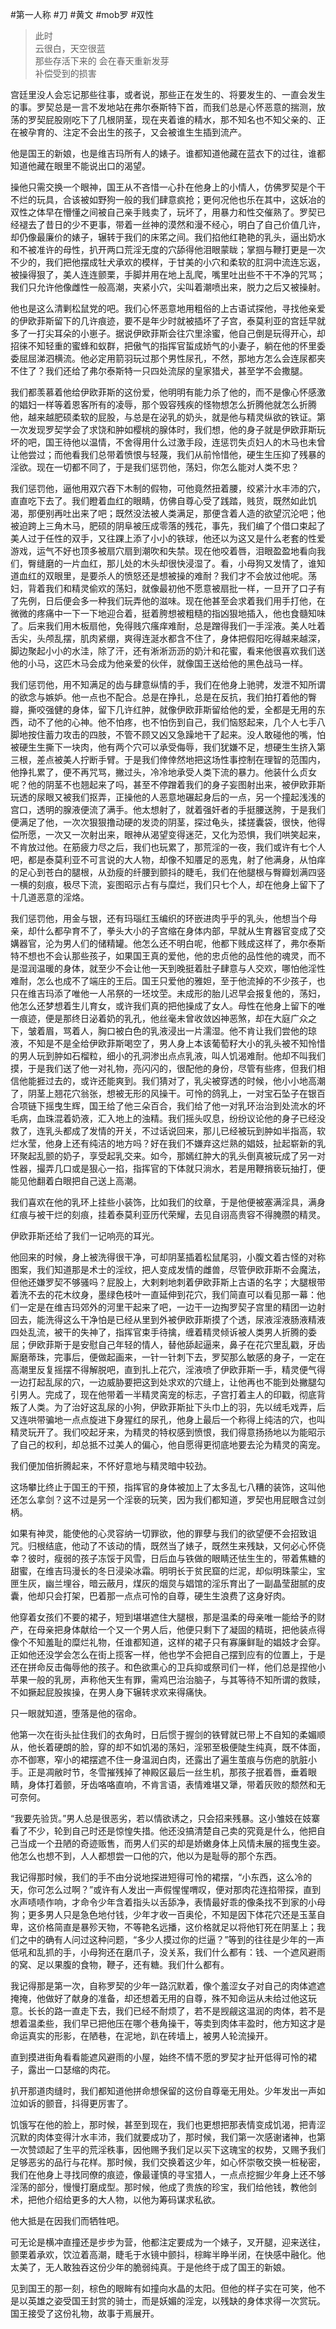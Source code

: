#第一人称 #刀 #黄文 #mob罗 #双性 

> 
> 此时  
> 云很白，天空很蓝  
> 那些存活下来的 
> 会在春天重新发芽  
> 补偿受到的损害  
> 

宫廷里没人会忘记那些往事，或者说，那些正在发生的、将要发生的、一直会发生的事。罗契总是一言不发地站在弗尔泰斯特下首，而我们总是心怀恶意的揣测，放荡的罗契屁股刚吃下了几根阴茎，现在夹着谁的精水，那不知名也不知父亲的、正在被孕育的、注定不会出生的孩子，又会被谁生生插到流产。

他是国王的新娘，也是维吉玛所有人的婊子。谁都知道他藏在蓝衣下的过往，谁都知道他藏在眼里不能说出口的渴望。

操他只需交换一个眼神，国王从不吝惜一心扑在他身上的小情人，仿佛罗契是个干不烂的玩具，合该被如野狗一般的我们肆意疯抢；更何况他也乐在其中，这妖冶的双性之体早在懵懂之间被自己亲手贱卖了，玩坏了，用暴力和性交催熟了。罗契已经褪去了昔日的少不更事，带着一丝神的漠然和漫不经心，明白了自己价值几许，却仍像最廉价的婊子，辗转于我们的床笫之间。我们掐他红艳艳的乳头，逼出奶水和不被准许的母性，扒开两口荒淫无度的穴舔得他泪眼蒙眬；掌掴与鞭打更是一次不少的，我们把他摆成牡犬承欢的模样，于甘美的小穴和柔软的肛洞中流连忘返，被操得狠了，美人连连颤栗，手脚并用在地上乱爬，嘴里吐出些不干不净的咒骂；我们只允许他像雌性一般高潮，夹紧小穴，尖叫着潮喷出来，脱力之后又被操射。

他也是这么清剿松鼠党的吧。我们心怀恶意地用粗俗的上古语试探他，寻找他亲爱的伊欧菲斯留下的几许痕迹，要不是年少时就被插坏了子宫，泰莫利亚的宫廷早就多了一打尖耳朵的小崽子。据说伊欧菲斯会往穴里涂蜜，他自己倒是玩得开心，却招徕不知轻重的蜜蜂和蚁群，把傲气的指挥官蜇成娇气的小妻子，躺在他的怀里委委屈屈涕泗横流。他必定用箭羽玩过那个男性尿孔，不然，那地方怎么会连尿都夹不住了？我们还给了弗尔泰斯特一只四处流尿的皇家猎犬，甚至学不会撒腿。

我们都羡慕着他给伊欧菲斯的这份爱，他明明有能力杀了他的，而不是像心怀感激的娼妇一样等着恩客所有的凌辱，那个毁容残疾的怪物想怎么折腾他就怎么折腾他，越来越肥硕柔软的屁股，与总是在泌乳的奶头，就是他与精灵纵欲的铁证。第一次发现罗契学会了求饶和肿如樱桃的腺体时，我们想，他的身子就是伊欧菲斯玩坏的吧，国王待他以温情，不舍得用什么过激手段，连惩罚失贞妇人的木马也未曾让他尝过；而他看我们总带着愤恨与轻蔑，我们从前怜惜他，硬生生压抑了残暴的淫欲。现在一切都不同了，于是我们惩罚他，荡妇，你怎么能对人类不忠？

我们惩罚他，逼他用双穴吞下木制的假物，可他竟然扭着腰，绞紧汁水丰沛的穴，直直吃下去了。我们瞪着血红的眼睛，仿佛自尊心受了践踏，贱货，既然如此饥渴，那便别再吐出来了吧；既然没法被人类满足，那便含着人造的欲望沉沦吧；他被迫跨上三角木马，肥硕的阴阜被压成零落的残花，事先，我们编了个借口束起了美人过于任性的双手，又往踝上添了小小的铁球，他还以为这又是什么老套的性爱游戏，运气不好也顶多被扇穴扇到潮吹和失禁。现在他咬着唇，泪眼盈盈地看向我们，臀缝磨的一片血红，那儿处的木头却很快浸湿了。看，小母狗又发情了，谁知道血红的双眼里，是要杀人的愤怒还是想被操的难耐？我们才不会放过他呢。荡妇，背着我们和精灵偷欢的荡妇，就像最初他不愿意被扇批一样，一旦开了口子有了先例，日后便会多一种我们玩弄他的滋味。现在他甚至会求着我们用手打他，在微微的疼痛中一下一下地迎合着，挺着胯想被粗糙的指凶狠地插入，他也食髓知味了。后来我们用木板扇他，免得贱穴瘙痒难耐，总是蹭得我们一手淫液。美人吐着舌尖，头颅乱摆，肌肉紧绷，爽得连涎水都含不住了，身体把假阳吃得越来越深，脚边聚起小小的水洼，除了汗，还有淅淅沥沥的奶汁和花蜜，看来他很喜欢我们送他的小马，这匹木马会成为他亲爱的伙伴，就像国王送给他的黑色战马一样。

我们惩罚他，用不知满足的齿与肆意纵情的手，我们在他身上驰骋，发泄不知所谓的欲念与嫉妒。他一点也不配合。总是在挣扎，总是在反抗，我们拍打着他的臀瓣，撕咬强健的身体，留下几许红肿，就像伊欧菲斯留给他的爱，全都是无用的东西，动不了他的心神。他不怕疼，也不怕伤到自己，我们恼怒起来，几个人七手八脚地按住蓄力攻击的四肢，不管不顾又凶又急躁地干了起来。没人敢碰他的嘴，怕被硬生生撕下一块肉，他有两个穴可以承受侮辱，我们犹嫌不足，想硬生生挤入第三根，差点被美人拧断手臂。于是我们倖倖然地把这场性事控制在理智的范围内，他挣扎累了，便不再咒骂，撇过头，冷冷地承受人类下流的暴力。他装什么贞女呢？他的阴茎不也翘起来了吗，甚至不停蹭着我们的身子妄图射出来，被伊欧菲斯玩透的尿眼又被我们抠弄，正操他的人恶意地碾起身后的一点，另一个撞起浅浅的宫口，透明的腺液便流了满手。他太想射了，就着强奸者的手挺腰送胯，于是我们便满足了他，一次次狠狠撸动硬的发烫的阴茎，探过龟头，揉搓囊袋，很快，他得偿所愿，一次又一次射出来，眼神从渴望变得迷茫，又化为恐惧，我们哄笑起来，不肯放过他。在筋疲力尽之后，我们也玩累了，那荒淫的一夜，我们或许有七个人吧，都是泰莫利亚不可言说的大人物，却像不知餍足的恶鬼，射了他满身，从怕痒的足心到苍白的腿根，从劲瘦的纤腰到颤抖的睫毛，我们在他腿根与臀瓣划满四竖一横的刻痕，极尽下流，妄图昭示占有与糜烂，我们只七个人，却在他身上留下了十几道恶意的淫烙。

我们惩罚他，用金与银，还有玛瑙红玉编织的环嵌进肉乎乎的乳头，他想当个母亲，却什么都孕育不了，拳头大小的子宫缩在身体内部，早就从生育器官变成了交媾器官，沦为男人们的储精罐。他怎么还不明白呢，他都下贱成这样了，弗尔泰斯特不想也不会认那些孩子，如果国王真的爱他，他的忠贞他的品性他的魂灵，而不是湿润温暖的身体，就至少不会让他一天到晚挺着肚子肆意与人交欢，哪怕他淫性难耐，怎么也成不了端庄的王后。国王只爱他的雅妲，至于他流掉的不少孩子，也只在维吉玛添了唯他一人吊祭的一坯坟茔。未成形的胎儿迟早会报复他的，荡妇，他怎么还梦想着生儿育女，或许我们真的把他操成了女人。母性在他身上留下的唯一痕迹，便是那终日泌着奶的乳孔，他丝毫未曾收敛凶神恶煞，却在大庭广众之下，皱着眉，骂着人，胸口被白色的乳液浸出一片濡湿。他不肯让我们尝他的琼液，不知是不是全给伊欧菲斯喝空了，男人身上本该葡萄籽大小的乳头被不知怜惜的男人玩到肿如石榴粒，细小的孔洞渗出点点乳液，叫人饥渴难耐。他却不叫我们摸，于是我们送了他一对礼物，亮闪闪的，很配他的身份，尽管有些疼，但我们相信他能捱过去的，或许还能爽到。我们猜对了，乳尖被穿透的时候，他小小地高潮了，阴茎上翘花穴翁张，想被无形的风操干。可怜的鸽乳上，一对宝石坠子在银百合项链下摇曳生辉，国王给了他三朵百合，我们给了他一对乳环治治到处流水的坏毛病，血珠混着奶液，汇入地上的浊精。我们摇头叹息，纷纷议论他的身子已经没救了，连乳头都成了发情的开关，不过话说回来，那儿已经被玩到肿如半指高，软烂水莹，他身上还有纯洁的地方吗？好在我们不嫌弃这烂熟的娼妓，扯起崭新的乳环聚起乱颤的奶子，享受起乳交来。如今，那嫣红肿大的乳头倒真被玩成了另一对性器，撮弄几口或是狠心一掐，指挥官的下体就只淌水，若是用鞭捎亵玩抽打，便能见他翻着白眼把自己送上高潮。

我们喜欢在他的乳环上挂些小装饰，比如我们的纹章，于是他便被塞满淫具，满身红痕与被干烂的刻痕，挂着泰莫利亚历代荣耀，去见自诩高贵容不得腌臜的精灵。

伊欧菲斯还给了我们一记响亮的耳光。

他回来的时候，身上被洗得很干净，可却阴茎插着松鼠尾羽，小腹文着古怪的对称图案，我们知道那是术士的淫纹，把人变成发情的雌兽，尽管伊欧菲斯不会魔法，但他还嫌罗契不够骚吗？屁股上，大剌剌地刺着伊欧菲斯上古语的名字；大腿根带着洗不去的花木纹身，墨绿色枝叶一直延伸到花穴，我们简直可以看见那一幕：他们一定是在维吉玛郊外的河里干起来了吧，一边干一边掏罗契子宫里的精团一边射回去，能洗得这么干净怕是已经从里到外被伊欧菲斯摸了个透，尿液淫液肠液精液四处乱流，被干的失神了，指挥官束手待擒，缠着精灵倾诉被人类男人折腾的委屈；伊欧菲斯于是安慰自己年轻的情人，替他舔起逼来，鼻子在花穴里乱戳，牙齿厮磨蒂珠，完事后，便做起画来，一针一针刺下去，罗契那么敏感的身子，一定在高潮里反复摇摆不得解脱吧，直到扎上花穴，淫液喷了伊欧菲斯一手，精灵便气得一边打起乱尿的穴，一边威胁要把这到处求欢的穴缝上，让他再也不能到处撇腿勾引男人。完成了，现在他带着一半精灵脔宠的标志，子宫打着主人的印戳，彻底背叛了人类。为了治好这乱尿的小狗，伊欧菲斯扯下头巾上的羽，先以绒毛戏弄，后又连哄带骗地一点点旋进下身猩红的尿孔，他身上最后一个称得上纯洁的穴，也叫精灵玩开了。我们咬起牙来，为精灵的特权感到愤恨，我们得意扬扬地以为能昭示了自己的权利，却总抵不过美人的偏心，他自愿得更彻底地要去沦为精灵的脔宠。

我们便加倍折腾起来，不怀好意地与精灵暗中较劲。

这场攀比终止于国王的干预，指挥官的身体被加上了太多乱七八糟的装饰，这叫他还怎么拿剑？这不过是另一个淫亵的玩笑，因为我们都知道，罗契也用屁眼含过剑柄。

如果有神灵，能使他的心灵容纳一切罪欲，他的罪孽与我们的欲望便不会招致诅咒。归根结底，他动了不该动的情，既然当了婊子，既然生来残缺，又何必心怀侥幸？彼时，瘦弱的孩子冻馁于风雪，日后血与铁做的眼睛还怯生生的，带着焦糖的甜蜜，在维吉玛漫长的冬日浸染冰霜。明明长于贫民窟的烂泥，却似明珠蒙尘，宝匣生灰，幽兰埋谷，暗云蔽月，煤灰的烟炱与娼馆的淫乐育出了一副晶莹甜腻的皮囊，他却只会打架，巴着那一点点可怜的自尊，硬生生浪费了这身好肉。

他穿着女孩们不要的裙子，短到堪堪遮住大腿根，那是温柔的母亲唯一能给予的财产，在母亲把身体献给一个又一个男人后，他便只剩下了凝固的精斑，把他装点得像个不知羞耻的糜烂礼物，任谁都知道，这样的裙子只有寡廉鲜耻的娼妓才会穿。正如他还没学会怎么在街上揽客一样，他也学不会把自己摆到应有的位置上，于是还在拼命反击侮辱他的孩子。和色欲熏心的卫兵抑或祭司们一样，他们总是捏他小苹果一般的乳房，声称他天生有罪，需鸡巴治治脑子，与其等待不知所谓的救赎，不如撅起屁股挨操，在男人身下辗转求欢来得痛快。

只一眼就知道，堕落是他的宿命。

他第一次在街头扯住我们的衣角时，日后惯于握剑的铁臂就已带上不自知的柔媚顺从，他长着硬朗的脸，穿的却不如饥渴的荡妇，淫邪至极便陡生纯真，既不体面，亦不御寒，窄小的裙摆遮不住一身温润白肉，还露出了遍生茧痕与伤疤的肮脏小手。正是凋敝时节，冬雪摧残掉了神殿区最后一丝生机，那孩子抿着唇，垂着眼睛，身体打着颤，牙齿咯咯直响，不肯言语，表情难堪又犟，带着灰败的颓然和无可奈何。

“我要先验货。”男人总是很恶劣，若以情欲诱之，只会招来残暴。这小雏妓在妓寨看了不少，轮到自己时还是惊惶失措。他还没搞清楚自己卖的究竟是什么，他把自己当成一个丑陋的奇迹贩售，而男人们买的却是娇嫩身体上风情未展的摇曳生姿。他怎么也想不到，人人都想尝一口他的穴，他以为是耻辱的那个东西。

我记得那时候，我们的手不由分说地探进短得可怜的裙摆，“小东西，这么冷的天，你可怎么过啊？”或许有人发出一声假惺惺喟叹，便对那肉花连掐带探，直到水声啧啧作响，才命令少年含着指头以舌舔净，表情最好乖的像条找不到家的小母狗；更多男人只是急色地付钱，少年才收一百奥伦，不知是因下体花穴还是玉茎自卑，这价格简直是暴殄天物，不等艳名远播，这价格就足以将他钉死在阴茎上；我们之中的确有人问过这种问题，“多少人摸过你的烂逼？”等到的往往是少年的一声低吼和乱抓的手，小母狗还在磨爪子，没关系，我们什么都有：钱、一个遮风避雨的窝、足以果腹的食物，鞭子，还有糖。我们什么都有。

我记得那是第一次，自称罗契的少年一路沉默着，像个羞涩女子对自己的肉体遮遮掩掩，他做好了献身的准备，却还想着无用的自尊，殊不知命运从未给过他这玩意。长长的路一直走下去，我们已经不耐烦了，若不是觊觎这温润的肉体，若不是想着温柔些，我们早已把他压在哪个巷角操干，等卖到肉体丰盈时，他方知这才是命运真实的形影，在陋巷，在泥地，趴在砖墙上，被男人轮流操开。

直到摸进街角看看能遮风避雨的小屋，始终不情不愿的罗契才扯开低得可怜的裙子，露出一口瑟缩的肉花。

扒开那道肉缝时，我们都知道他拼命想保留的这份自尊毫无用处。少年发出一声如泣如诉的颤音，抖得更厉害了。

饥饿写在他的脸上，那时候，甚至到现在，我们也更想把那表情变成饥渴，把青涩沉默的肉体变得汁水丰沛，我们就要成功了，那时候，我们第一次感谢诸神，也第一次赞颂起了生平的荒淫秩事，因他赐予我们足以买下这瑰宝的权势，又赐予我们足够恶劣的品行与花样。那时候，我们交换着这少年，如心怀崇敬交换一桩秘密，我们在他身上寻找同僚的痕迹，像最谨慎的寻宝猎人，一点点挖掘少年身上还不够淫荡的部分，慢慢打磨成型。那时候，他成了贵族的珍宝，我们给他钱，教他剑术，把他介绍给更多的大人物，以他为筹码谋求私欲。

他大抵是在因我们而牺牲吧。

可无论是横冲直撞还是步步为营，他都注定要成为一个婊子，叉开腿，迎来送往，颤栗着承欢，饮泣着高潮，睫毛于水镜中颤抖，棕眸半睁半闭，在快感中融化。他太美了，无人敢独吞这份少年的脆弱纯真。于是他终于成了国王的新娘。

见到国王的那一刻，棕色的眼眸有如撞向水晶的太阳。但他的样子实在可笑，他不是以英雄之姿受国王封赏的骑士，而是妖媚的淫宠，以残缺的身体求得一次赏玩。国王接受了这份礼物，故事于焉展开。
